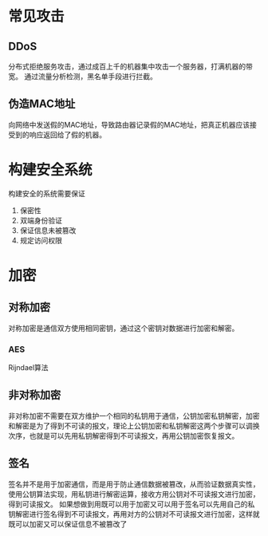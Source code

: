 # 常见攻击
## DDoS
分布式拒绝服务攻击，通过成百上千的机器集中攻击一个服务器，打满机器的带宽。
通过流量分析检测，黑名单手段进行拦截。

## 伪造MAC地址
向网络中发送假的MAC地址，导致路由器记录假的MAC地址，把真正机器应该接受到的响应返回给了假的机器。


# 构建安全系统
构建安全的系统需要保证
1. 保密性
2. 双端身份验证
3. 保证信息未被篡改
4. 规定访问权限

# 加密
## 对称加密
对称加密是通信双方使用相同密钥，通过这个密钥对数据进行加密和解密。

### AES
Rijndael算法

## 非对称加密
非对称加密不需要在双方维护一个相同的私钥用于通信，公钥加密私钥解密，加密和解密是为了得到不可读的报文，理论上公钥加密和私钥解密这两个步骤可以调换次序，也就是可以先用私钥解密得到不可读报文，再用公钥加密恢复报文。

## 签名
签名并不是用于加密通信，而是用于防止通信数据被篡改，从而验证数据真实性，使用公钥算法实现，用私钥进行解密运算，接收方用公钥对不可读报文进行加密，得到可读报文。
如果想做到用既可以用于加密又可以用于签名可以先用自己的私钥解密进行签名得到不可读报文，再用对方的公钥对不可读报文进行加密，这样就既可以加密又可以保证信息不被篡改了